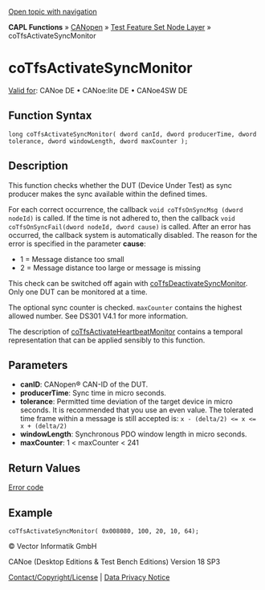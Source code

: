 [Open topic with navigation](../../../../../../CANoeDEFamily.htm#Topics/CAPLFunctions/CANopen/NodeLayerTFS/Functions/CAPLfunctionCoTfsActivateSyncMonitor.md)

**CAPL Functions** » [CANopen](../../CAPLfunctionsCANopenOverview.md) » [Test Feature Set Node Layer](../CAPLfunctionsCANopenNLTFSLevelOverview.md) » coTfsActivateSyncMonitor

# coTfsActivateSyncMonitor

[Valid for](../../../../Shared/FeatureAvailability.md): CANoe DE • CANoe:lite DE • CANoe4SW DE

## Function Syntax

```plaintext
long coTfsActivateSyncMonitor( dword canId, dword producerTime, dword tolerance, dword windowLength, dword maxCounter );
```

## Description

This function checks whether the DUT (Device Under Test) as sync producer makes the sync available within the defined times.

For each correct occurrence, the callback `void coTfsOnSyncMsg (dword nodeId)` is called. If the time is not adhered to, then the callback `void coTfsOnSyncFail(dword nodeId, dword cause)` is called. After an error has occurred, the callback system is automatically disabled. The reason for the error is specified in the parameter **cause**:
- 1 = Message distance too small
- 2 = Message distance too large or message is missing

This check can be switched off again with [coTfsDeactivateSyncMonitor](CAPLfunctionCoTfsDeactivateSyncMonitor.md). Only one DUT can be monitored at a time.

The optional sync counter is checked. `maxCounter` contains the highest allowed number. See DS301 V4.1 for more information.

The description of [coTfsActivateHeartbeatMonitor](CAPLfunctionCoTfsActivateHeartbeatMonitor.md) contains a temporal representation that can be applied sensibly to this function.

## Parameters

- **canID**: CANopen® CAN-ID of the DUT.
- **producerTime**: Sync time in micro seconds.
- **tolerance**: Permitted time deviation of the target device in micro seconds. It is recommended that you use an even value. The tolerated time frame within a message is still accepted is: `x - (delta/2) <= x <= x + (delta/2)`
- **windowLength**: Synchronous PDO window length in micro seconds.
- **maxCounter**: 1 < maxCounter < 241

## Return Values

[Error code](../CAPLfunctionsCANopenNLTFSErrorCodes.md)

## Example

```plaintext
coTfsActivateSyncMonitor( 0x008080, 100, 20, 10, 64);
```

© Vector Informatik GmbH

CANoe (Desktop Editions & Test Bench Editions) Version 18 SP3

[Contact/Copyright/License](../../../../Shared/ContactCopyrightLicense.md) | [Data Privacy Notice](https://www.vector.com/int/en/company/get-info/privacy-policy/)